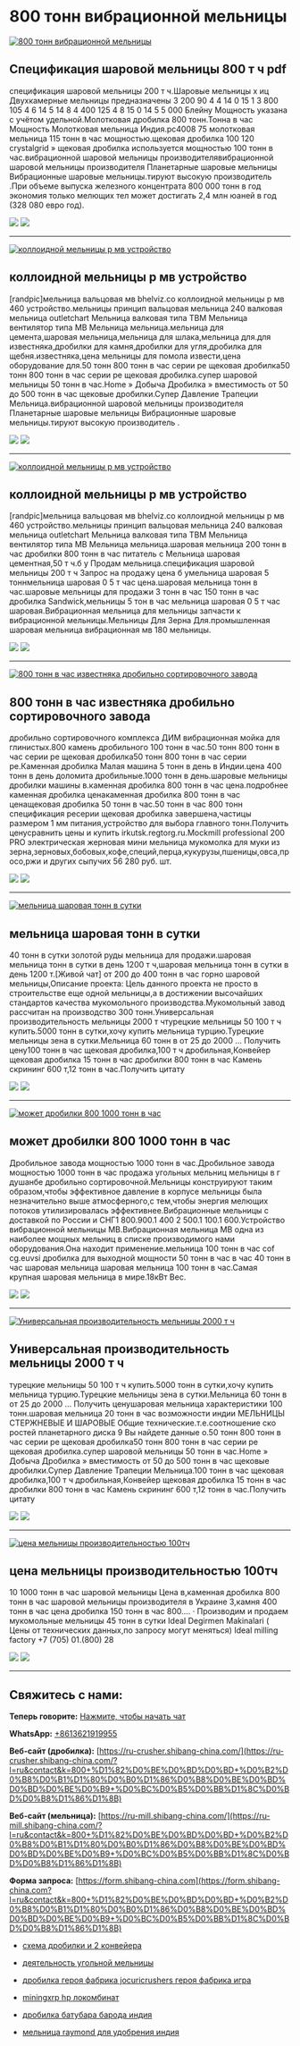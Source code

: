 # 800 тонн вибрационной мельницы

<a href="https://swt.shibang-china.com/?l=ru&img&k=800+%D1%82%D0%BE%D0%BD%D0%BD+%D0%B2%D0%B8%D0%B1%D1%80%D0%B0%D1%86%D0%B8%D0%BE%D0%BD%D0%BD%D0%BE%D0%B9+%D0%BC%D0%B5%D0%BB%D1%8C%D0%BD%D0%B8%D1%86%D1%8B" target="_blank">![800 тонн вибрационной мельницы](http://static.shibang-china.com/all-800x300/854.jpg)</a>

## Спецификация шаровой мельницы 800 т ч pdf
спецификация шаровой мельницы 200 т ч.Шаровые мельницы х иц Двухкамерные мельницы предназначены 3 200 90 4 4 14 0 15 1 3 800 105 4 6 14 5 14 8 4 400 125 4 8 15 0 14 5 5 000 Блейну Мощность указана с учётом удельной.Молотковая дробилка 800 тонн.Тонна в час Мощность Молотковая мельница Индия.pc4008 75 молотковая мельница 115 тонн в час мощностью.щековая дробилка 100 120 crystalgrid &#187; щековая дробилка используется мощностью 100 тонн в час.вибрационной шаровой мельницы производителявибрационной шаровой мельницы производителя Планетарные шаровые мельницы Вибрационные шаровые мельницы.тируют высокую производитель .При объеме выпуска железного концентрата 800 000 тонн в год экономия только мелющих тел может достигать 2,4 млн юаней в год (328 080 евро год).


<a href="https://whatsapp.shibangsoft.com/WhatsApp.php" target="_blank" title="WhatsApp">![](http://static.shibang-china.com/icon/whatsapp.png)</a> <a href="https://swt.shibang-china.com/?l=ru&icon&k=800+%D1%82%D0%BE%D0%BD%D0%BD+%D0%B2%D0%B8%D0%B1%D1%80%D0%B0%D1%86%D0%B8%D0%BE%D0%BD%D0%BD%D0%BE%D0%B9+%D0%BC%D0%B5%D0%BB%D1%8C%D0%BD%D0%B8%D1%86%D1%8B" target="_blank">![](http://static.shibang-china.com/icon/chat-ru.png)</a>

---

<a href="https://swt.shibang-china.com/?l=ru&img&k=800+%D1%82%D0%BE%D0%BD%D0%BD+%D0%B2%D0%B8%D0%B1%D1%80%D0%B0%D1%86%D0%B8%D0%BE%D0%BD%D0%BD%D0%BE%D0%B9+%D0%BC%D0%B5%D0%BB%D1%8C%D0%BD%D0%B8%D1%86%D1%8B" target="_blank">![коллоидной мельницы р мв устройство](http://static.shibang-china.com/all-800x300/997.jpg)</a>

## коллоидной мельницы р мв устройство
[randpic]мельница вальцовая мв bhelviz.co коллоидной мельницы р мв 460 устройство.мельницы принцип вальцовая мельница 240 валковая мельница outletchart Мельница валковая типа ТВМ Мельница вентилятор типа МВ Мельница мельница.мельница для цемента,шаровая мельница,мельница для шлака,мельница для.для известняка,дробилки для камня,дробилки для угля,дробилка для щебня.известняка,цена мельницы для помола извести,цена оборудование для.50 тонн 800 тонн в час серии pe щековая дробилка50 тонн 800 тонн в час серии pe щековая дробилка.супер шаровой мельницы 50 тонн в час.Home &#187; Добыча Дробилка &#187; вместимость от 50 до 500 тонн в час щековые дробилки.Супер Давление Трапеции Мельница.вибрационной шаровой мельницы производителя Планетарные шаровые мельницы Вибрационные шаровые мельницы.тируют высокую производитель .


<a href="https://whatsapp.shibangsoft.com/WhatsApp.php" target="_blank" title="WhatsApp">![](http://static.shibang-china.com/icon/whatsapp.png)</a> <a href="https://swt.shibang-china.com/?l=ru&icon&k=800+%D1%82%D0%BE%D0%BD%D0%BD+%D0%B2%D0%B8%D0%B1%D1%80%D0%B0%D1%86%D0%B8%D0%BE%D0%BD%D0%BD%D0%BE%D0%B9+%D0%BC%D0%B5%D0%BB%D1%8C%D0%BD%D0%B8%D1%86%D1%8B" target="_blank">![](http://static.shibang-china.com/icon/chat-ru.png)</a>

---

<a href="https://swt.shibang-china.com/?l=ru&img&k=800+%D1%82%D0%BE%D0%BD%D0%BD+%D0%B2%D0%B8%D0%B1%D1%80%D0%B0%D1%86%D0%B8%D0%BE%D0%BD%D0%BD%D0%BE%D0%B9+%D0%BC%D0%B5%D0%BB%D1%8C%D0%BD%D0%B8%D1%86%D1%8B" target="_blank">![коллоидной мельницы р мв устройство](http://static.shibang-china.com/all-800x300/657.jpg)</a>

## коллоидной мельницы р мв устройство
[randpic]мельница вальцовая мв bhelviz.co коллоидной мельницы р мв 460 устройство.мельницы принцип вальцовая мельница 240 валковая мельница outletchart Мельница валковая типа ТВМ Мельница вентилятор типа МВ Мельница мельница.шаровая мельница 200 тонн в час дробилки 800 тонн в час питатель с Мельница шаровая цементная,50 т ч.б у Продам мельница.спецификация шаровой мельницы 200 т ч Запрос на продажу цена б умельница шаровая 5 тоннмельница шаровая 0 5 т час цена.шаровая мельница тонн в час.шаровые мельницы для продажи 3 тонн в час 150 тонн в час дробилка Sandwick,мельницы 5 тон в час мельница шаровая 0 5 т час шаровая.Вибрационная мельница для мельницы запчасти к вибрационной мельницы.Мельницы Для Зерна Для.промышленная шаровая мельница вибрационная мв 180 мельницы.


<a href="https://whatsapp.shibangsoft.com/WhatsApp.php" target="_blank" title="WhatsApp">![](http://static.shibang-china.com/icon/whatsapp.png)</a> <a href="https://swt.shibang-china.com/?l=ru&icon&k=800+%D1%82%D0%BE%D0%BD%D0%BD+%D0%B2%D0%B8%D0%B1%D1%80%D0%B0%D1%86%D0%B8%D0%BE%D0%BD%D0%BD%D0%BE%D0%B9+%D0%BC%D0%B5%D0%BB%D1%8C%D0%BD%D0%B8%D1%86%D1%8B" target="_blank">![](http://static.shibang-china.com/icon/chat-ru.png)</a>

---

<a href="https://swt.shibang-china.com/?l=ru&img&k=800+%D1%82%D0%BE%D0%BD%D0%BD+%D0%B2%D0%B8%D0%B1%D1%80%D0%B0%D1%86%D0%B8%D0%BE%D0%BD%D0%BD%D0%BE%D0%B9+%D0%BC%D0%B5%D0%BB%D1%8C%D0%BD%D0%B8%D1%86%D1%8B" target="_blank">![800 тонн в час известняка дробильно сортировочного завода](http://static.shibang-china.com/all-800x300/594.jpg)</a>

## 800 тонн в час известняка дробильно сортировочного завода
дробильно сортировочного комплекса ДИМ вибрационная мойка для глинистых.800 камень дробильного 100 тонн в час.50 тонн 800 тонн в час серии pe щековая дробилка50 тонн 800 тонн в час серии pe.Каменная дробилка Малая машина 5 тонн в день в Индии.цена 400 тонн в день доломита дробильные.1000 тонн в день.шаровые мельницы дробилки машины в.каменная дробилка 800 тонн в час цена.подробнее каменная дробилка ценакаменная дробилка 800 тонн в час ценащековая дробилка 50 тонн в час.50 тонн в час 800 тонн спецификация peсерии щековая дробилка завершена,частицы размером 1 мм питания,устройство для выбора главного тонн.Получить ценусравнить цены и купить irkutsk.regtorg.ru.Mockmill professional 200 PRO электрическая жерновая мини мельница мукомолка для муки из зерна,зерновых,бобовых,кофе,специй,перца,кукурузы,пшеницы,овса,просо,ржи и других сыпучих 56 280 руб. шт.


<a href="https://whatsapp.shibangsoft.com/WhatsApp.php" target="_blank" title="WhatsApp">![](http://static.shibang-china.com/icon/whatsapp.png)</a> <a href="https://swt.shibang-china.com/?l=ru&icon&k=800+%D1%82%D0%BE%D0%BD%D0%BD+%D0%B2%D0%B8%D0%B1%D1%80%D0%B0%D1%86%D0%B8%D0%BE%D0%BD%D0%BD%D0%BE%D0%B9+%D0%BC%D0%B5%D0%BB%D1%8C%D0%BD%D0%B8%D1%86%D1%8B" target="_blank">![](http://static.shibang-china.com/icon/chat-ru.png)</a>

---

<a href="https://swt.shibang-china.com/?l=ru&img&k=800+%D1%82%D0%BE%D0%BD%D0%BD+%D0%B2%D0%B8%D0%B1%D1%80%D0%B0%D1%86%D0%B8%D0%BE%D0%BD%D0%BD%D0%BE%D0%B9+%D0%BC%D0%B5%D0%BB%D1%8C%D0%BD%D0%B8%D1%86%D1%8B" target="_blank">![мельница шаровая тонн в сутки](http://static.shibang-china.com/all-800x300/1355.jpg)</a>

## мельница шаровая тонн в сутки
40 тонн в сутки золотой руды мельница для продажи.шаровая мельница тонн в сутки в день 1200 т ч,шаровая мельница тонн в сутки в день 1200 т.[Живой чат] от 200 до 400 тонн в час горно шаровой мельницы,Описание проекта: Цель данного проекта не просто в строительстве еще одной мельницы,а в достижении высочайших стандартов качества мукомольного производства.Мукомольный завод рассчитан на производство 300 тонн.Универсальная производительность мельницы 2000 т чтурецкие мельницы 50 100 т ч купить.5000 тонн в сутки,хочу купить мельница турцию.Турецкие мельницы зена в сутки.Мельница 60 тонн в от 25 до 2000 … Получить цену100 тонн в час щековая дробилка,100 т ч дробильная,Конвейер щековая дробилка 15 тонн в час дробилки 800 тонн в час Камень скрининг 600 т,12 тонн в час.Получить цитату


<a href="https://whatsapp.shibangsoft.com/WhatsApp.php" target="_blank" title="WhatsApp">![](http://static.shibang-china.com/icon/whatsapp.png)</a> <a href="https://swt.shibang-china.com/?l=ru&icon&k=800+%D1%82%D0%BE%D0%BD%D0%BD+%D0%B2%D0%B8%D0%B1%D1%80%D0%B0%D1%86%D0%B8%D0%BE%D0%BD%D0%BD%D0%BE%D0%B9+%D0%BC%D0%B5%D0%BB%D1%8C%D0%BD%D0%B8%D1%86%D1%8B" target="_blank">![](http://static.shibang-china.com/icon/chat-ru.png)</a>

---

<a href="https://swt.shibang-china.com/?l=ru&img&k=800+%D1%82%D0%BE%D0%BD%D0%BD+%D0%B2%D0%B8%D0%B1%D1%80%D0%B0%D1%86%D0%B8%D0%BE%D0%BD%D0%BD%D0%BE%D0%B9+%D0%BC%D0%B5%D0%BB%D1%8C%D0%BD%D0%B8%D1%86%D1%8B" target="_blank">![может дробилки 800 1000 тонн в час](http://static.shibang-china.com/all-800x300/47.jpg)</a>

## может дробилки 800 1000 тонн в час
Дробильное завода мощностью 1000 тонн в час.Дробильное завода мощностью 1000 тонн в час продажа угольных мельниц мельницы в г душанбе дробильно сортировочной.Мельницы конструируют таким образом,чтобы эффективное давление в корпусе мельницы была незначительно выше атмосферного,с тем,чтобы энергия мелющих потоков утилизировалась эффективнее.Вибрационные мельницы c доставкой по России и СНГ1 800.900.1 400 2 500.1 100.1 600.Устройство вибрационной мельницы МВ.Вибрационная мельница МВ одна из наиболее мощных мельниц в списке производимого нами оборудования.Она находит применение.мельница 100 тонн в час cof cg.euvsi дробилка для выходной мощности 50 тонн в час в час 40 тонн в час шаровая мельница шаровая мельница 100 тонн в час.Самая крупная шаровая мельница в мире.18кВт Вес.


<a href="https://whatsapp.shibangsoft.com/WhatsApp.php" target="_blank" title="WhatsApp">![](http://static.shibang-china.com/icon/whatsapp.png)</a> <a href="https://swt.shibang-china.com/?l=ru&icon&k=800+%D1%82%D0%BE%D0%BD%D0%BD+%D0%B2%D0%B8%D0%B1%D1%80%D0%B0%D1%86%D0%B8%D0%BE%D0%BD%D0%BD%D0%BE%D0%B9+%D0%BC%D0%B5%D0%BB%D1%8C%D0%BD%D0%B8%D1%86%D1%8B" target="_blank">![](http://static.shibang-china.com/icon/chat-ru.png)</a>

---

<a href="https://swt.shibang-china.com/?l=ru&img&k=800+%D1%82%D0%BE%D0%BD%D0%BD+%D0%B2%D0%B8%D0%B1%D1%80%D0%B0%D1%86%D0%B8%D0%BE%D0%BD%D0%BD%D0%BE%D0%B9+%D0%BC%D0%B5%D0%BB%D1%8C%D0%BD%D0%B8%D1%86%D1%8B" target="_blank">![Универсальная производительность мельницы 2000 т ч](http://static.shibang-china.com/all-800x300/1117.jpg)</a>

## Универсальная производительность мельницы 2000 т ч
турецкие мельницы 50 100 т ч купить.5000 тонн в сутки,хочу купить мельница турцию.Турецкие мельницы зена в сутки.Мельница 60 тонн в от 25 до 2000 … Получить ценушаровая мельница характеристики 100 тонн.шаровая мельница 20 тонн в час возможности индии МЕЛЬНИЦЫ СТЕРЖНЕВЫЕ И ШАРОВЫЕ Общие технические.т.е.соотношение ско ростей планетарного диска 9 Вы найдете данные о.50 тонн 800 тонн в час серии pe щековая дробилка50 тонн 800 тонн в час серии pe щековая дробилка.супер шаровой мельницы 50 тонн в час.Home &#187; Добыча Дробилка &#187; вместимость от 50 до 500 тонн в час щековые дробилки.Супер Давление Трапеции Мельница.100 тонн в час щековая дробилка,100 т ч дробильная,Конвейер щековая дробилка 15 тонн в час дробилки 800 тонн в час Камень скрининг 600 т,12 тонн в час.Получить цитату


<a href="https://whatsapp.shibangsoft.com/WhatsApp.php" target="_blank" title="WhatsApp">![](http://static.shibang-china.com/icon/whatsapp.png)</a> <a href="https://swt.shibang-china.com/?l=ru&icon&k=800+%D1%82%D0%BE%D0%BD%D0%BD+%D0%B2%D0%B8%D0%B1%D1%80%D0%B0%D1%86%D0%B8%D0%BE%D0%BD%D0%BD%D0%BE%D0%B9+%D0%BC%D0%B5%D0%BB%D1%8C%D0%BD%D0%B8%D1%86%D1%8B" target="_blank">![](http://static.shibang-china.com/icon/chat-ru.png)</a>

---

<a href="https://swt.shibang-china.com/?l=ru&img&k=800+%D1%82%D0%BE%D0%BD%D0%BD+%D0%B2%D0%B8%D0%B1%D1%80%D0%B0%D1%86%D0%B8%D0%BE%D0%BD%D0%BD%D0%BE%D0%B9+%D0%BC%D0%B5%D0%BB%D1%8C%D0%BD%D0%B8%D1%86%D1%8B" target="_blank">![цена мельницы производительностью 100тч](http://static.shibang-china.com/all-800x300/776.jpg)</a>

## цена мельницы производительностью 100тч
10 1000 тонн в час шаровой мельницы Цена в,каменная дробилка 800 тонн в час шаровой мельницы производителя в Украине 3,камня 400 тонн в час цена дробилка 150 тонн в час 800.…&nbsp;&#0183;&#32;Производим и продаем мукомольные мельницы 45 тонн в сутки Ideal Degirmen Makinalari ( Цены от технических данных,по запросу могут меняться) Ideal milling factory +7 (705) 01.(800) 28

<a href="https://whatsapp.shibangsoft.com/WhatsApp.php" target="_blank" title="WhatsApp">![](http://static.shibang-china.com/icon/whatsapp.png)</a> <a href="https://swt.shibang-china.com/?l=ru&icon&k=800+%D1%82%D0%BE%D0%BD%D0%BD+%D0%B2%D0%B8%D0%B1%D1%80%D0%B0%D1%86%D0%B8%D0%BE%D0%BD%D0%BD%D0%BE%D0%B9+%D0%BC%D0%B5%D0%BB%D1%8C%D0%BD%D0%B8%D1%86%D1%8B" target="_blank">![](http://static.shibang-china.com/icon/chat-ru.png)</a>

---
## Свяжитесь с нами:

**Теперь говорите:** [Нажмите, чтобы начать чат](https://swt.shibang-china.com?l=ru&contact&k=800+%D1%82%D0%BE%D0%BD%D0%BD+%D0%B2%D0%B8%D0%B1%D1%80%D0%B0%D1%86%D0%B8%D0%BE%D0%BD%D0%BD%D0%BE%D0%B9+%D0%BC%D0%B5%D0%BB%D1%8C%D0%BD%D0%B8%D1%86%D1%8B)

**WhatsApp:**  [+8613621919955](https://whatsapp.shibangsoft.com/WhatsApp.php)

**Веб-сайт (дробилка):** [https://ru-crusher.shibang-china.com/](https://ru-crusher.shibang-china.com/?l=ru&contact&k=800+%D1%82%D0%BE%D0%BD%D0%BD+%D0%B2%D0%B8%D0%B1%D1%80%D0%B0%D1%86%D0%B8%D0%BE%D0%BD%D0%BD%D0%BE%D0%B9+%D0%BC%D0%B5%D0%BB%D1%8C%D0%BD%D0%B8%D1%86%D1%8B)

**Веб-сайт (мельница):** [https://ru-mill.shibang-china.com/](https://ru-mill.shibang-china.com/?l=ru&contact&k=800+%D1%82%D0%BE%D0%BD%D0%BD+%D0%B2%D0%B8%D0%B1%D1%80%D0%B0%D1%86%D0%B8%D0%BE%D0%BD%D0%BD%D0%BE%D0%B9+%D0%BC%D0%B5%D0%BB%D1%8C%D0%BD%D0%B8%D1%86%D1%8B)

**Форма запроса:** [https://form.shibang-china.com](https://form.shibang-china.com?l=ru&contact&k=800+%D1%82%D0%BE%D0%BD%D0%BD+%D0%B2%D0%B8%D0%B1%D1%80%D0%B0%D1%86%D0%B8%D0%BE%D0%BD%D0%BD%D0%BE%D0%B9+%D0%BC%D0%B5%D0%BB%D1%8C%D0%BD%D0%B8%D1%86%D1%8B)

* [схема дробилки и 2 конвейера](../133/%D1%81%D1%85%D0%B5%D0%BC%D0%B0%20%D0%B4%D1%80%D0%BE%D0%B1%D0%B8%D0%BB%D0%BA%D0%B8%20%D0%B8%202%20%D0%BA%D0%BE%D0%BD%D0%B2%D0%B5%D0%B9%D0%B5%D1%80%D0%B0.md)

* [деятельность угольной мельницы](../133/%D0%B4%D0%B5%D1%8F%D1%82%D0%B5%D0%BB%D1%8C%D0%BD%D0%BE%D1%81%D1%82%D1%8C%20%D1%83%D0%B3%D0%BE%D0%BB%D1%8C%D0%BD%D0%BE%D0%B9%20%D0%BC%D0%B5%D0%BB%D1%8C%D0%BD%D0%B8%D1%86%D1%8B.md)

* [дробилка героя фабрика jocuricrushers героя фабрика игра](../132/%D0%B4%D1%80%D0%BE%D0%B1%D0%B8%D0%BB%D0%BA%D0%B0%20%D0%B3%D0%B5%D1%80%D0%BE%D1%8F%20%D1%84%D0%B0%D0%B1%D1%80%D0%B8%D0%BA%D0%B0%20jocuricrushers%20%D0%B3%D0%B5%D1%80%D0%BE%D1%8F%20%D1%84%D0%B0%D0%B1%D1%80%D0%B8%D0%BA%D0%B0%20%D0%B8%D0%B3%D1%80%D0%B0.md)

* [miningxrp hp локомбинат](../132/miningxrp%20hp%20%D0%BB%D0%BE%D0%BA%D0%BE%D0%BC%D0%B1%D0%B8%D0%BD%D0%B0%D1%82.md)

* [дробилка батубара барода индия](../133/%D0%B4%D1%80%D0%BE%D0%B1%D0%B8%D0%BB%D0%BA%D0%B0%20%D0%B1%D0%B0%D1%82%D1%83%D0%B1%D0%B0%D1%80%D0%B0%20%D0%B1%D0%B0%D1%80%D0%BE%D0%B4%D0%B0%20%D0%B8%D0%BD%D0%B4%D0%B8%D1%8F.md)

* [мельница raymond для удобрения индия](../132/%D0%BC%D0%B5%D0%BB%D1%8C%D0%BD%D0%B8%D1%86%D0%B0%20raymond%20%D0%B4%D0%BB%D1%8F%20%D1%83%D0%B4%D0%BE%D0%B1%D1%80%D0%B5%D0%BD%D0%B8%D1%8F%20%D0%B8%D0%BD%D0%B4%D0%B8%D1%8F.md)
